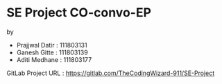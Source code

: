 # SE Project CO-convo-EP

by 
- Prajjwal Datir : 111803131
- Ganesh Gitte : 111803139
- Aditi Medhane : 111803177

GitLab Project URL : https://gitlab.com/TheCodingWizard-911/SE-Project
